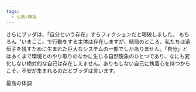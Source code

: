 ```yaml
---
tags:
  - 仏教/無我
---
```

さらにブッダは、「自分という存在」すらフィクションだと喝破しました。
もちろん〝いまここ〟で行動をする主体は存在しますが、結局のところ、私たちは遺伝子を残すために生まれた巨大なシステムの一部でしかありません。「自分」とはあくまで環境とのやり取りのなかに生じる自然現象のひとつであり、なにも変化しない絶対的な自己は存在しえません。ありもしない自己に執着心を持つからこそ、不安が生まれるのだとブッダは言います。

最高の体調